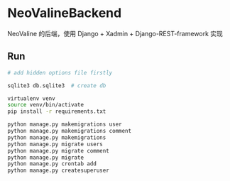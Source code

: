 # NeoValineBackend
NeoValine 的后端，使用 Django + Xadmin + Django-REST-framework 实现

## Run

```bash
# add hidden options file firstly

sqlite3 db.sqlite3  # create db

virtualenv venv
source venv/bin/activate
pip install -r requirements.txt

python manage.py makemigrations user
python manage.py makemigrations comment
python manage.py makemigrations
python manage.py migrate users
python manage.py migrate comment
python manage.py migrate
python manage.py crontab add
python manage.py createsuperuser
```
